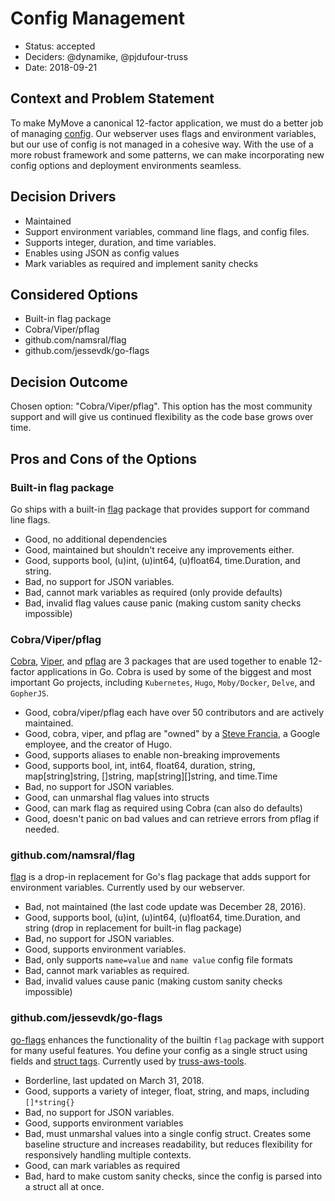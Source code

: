 # Config Management

* Status: accepted
* Deciders: @dynamike, @pjdufour-truss
* Date: 2018-09-21

## Context and Problem Statement

To make MyMove a canonical 12-factor application, we must do a better job of managing [config](https://12factor.net/config).  Our webserver uses flags and environment variables, but our use of config is not managed in a cohesive way.  With the use of a more robust framework and some patterns, we can make incorporating new config options and deployment environments seamless.

## Decision Drivers

* Maintained
* Support environment variables, command line flags, and config files.
* Supports integer, duration, and time variables.
* Enables using JSON as config values
* Mark variables as required and implement sanity checks

## Considered Options

* Built-in flag package
* Cobra/Viper/pflag
* github.com/namsral/flag
* github.com/jessevdk/go-flags

## Decision Outcome

Chosen option: "Cobra/Viper/pflag".  This option has the most community support and will give us continued flexibility as the code base grows over time.

## Pros and Cons of the Options

### Built-in flag package

Go ships with a built-in [flag](https://godoc.org/flag) package that provides support for command line flags.

* Good, no additional dependencies
* Good, maintained but shouldn't receive any improvements either.
* Good, supports bool, (u)int, (u)int64, (u)float64, time.Duration, and string.
* Bad, no support for JSON variables.
* Bad, cannot mark variables as required (only provide defaults)
* Bad, invalid flag values cause panic (making custom sanity checks impossible)

### Cobra/Viper/pflag

[Cobra](https://github.com/spf13/cobra), [Viper](https://github.com/spf13/viper), and [pflag](https://github.com/spf13/pflag) are 3 packages that are used together to enable 12-factor applications in Go.  Cobra is used by some of the biggest and most important Go projects, including `Kubernetes`, `Hugo`, `Moby/Docker`, `Delve`, and `GopherJS`.

* Good, cobra/viper/pflag each have over 50 contributors and are actively maintained.
* Good, cobra, viper, and pflag are "owned" by a [Steve Francia](https://github.com/spf13/), a Google employee, and the creator of Hugo.
* Good, supports aliases to enable non-breaking improvements
* Good, supports bool, int, int64, float64, duration, string, map[string]string, []string, map[string][]string, and time.Time
* Bad, no support for JSON variables.
* Good, can unmarshal flag values into structs
* Good, can mark flag as required using Cobra (can also do defaults)
* Good, doesn't panic on bad values and can retrieve errors from pflag if needed.

### github.com/namsral/flag

[flag](github.com/namsral/flag) is a drop-in replacement for Go's flag package that adds support for environment variables.  Currently used by our webserver.

* Bad, not maintained (the last code update was December 28, 2016).
* Good, supports bool, (u)int, (u)int64, (u)float64, time.Duration, and string (drop in replacement for built-in flag package)
* Bad, no support for JSON variables.
* Good, supports environment variables.
* Bad, only supports `name=value` and `name value` config file formats
* Bad, cannot mark variables as required.
* Bad, invalid values cause panic (making custom sanity checks impossible)

### github.com/jessevdk/go-flags

[go-flags](https://github.com/jessevdk/go-flags) enhances the functionality of the builtin `flag` package with support for many useful features.  You define your config as a single struct using fields and [struct tags](https://medium.com/golangspec/tags-in-golang-3e5db0b8ef3e).  Currently used by [truss-aws-tools](https://github.com/trussworks/truss-aws-tools).

* Borderline, last updated on March 31, 2018.
* Good, supports a variety of integer, float, string, and maps, including `[]*string{}`
* Bad, no support for JSON variables.
* Good, supports environment variables
* Bad, must unmarshal values into a single config struct.  Creates some baseline structure and increases readability, but reduces flexibility for responsively handling multiple contexts.
* Good, can mark variables as required
* Bad, hard to make custom sanity checks, since the config is parsed into a struct all at once.
